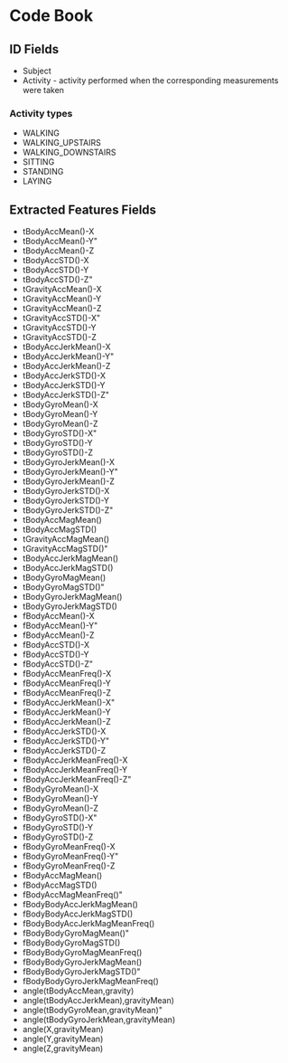 # Code Book

## ID Fields
* Subject
* Activity - activity performed when the corresponding measurements were taken

### Activity types

* WALKING
* WALKING_UPSTAIRS
* WALKING_DOWNSTAIRS
* SITTING
* STANDING
* LAYING

## Extracted Features Fields
*	tBodyAccMean()-X
*	tBodyAccMean()-Y" 
*	tBodyAccMean()-Z
*	tBodyAccSTD()-X
*	tBodyAccSTD()-Y
*	tBodyAccSTD()-Z" 
*	tGravityAccMean()-X
*	tGravityAccMean()-Y
*	tGravityAccMean()-Z
*	tGravityAccSTD()-X" 
*	tGravityAccSTD()-Y
*	tGravityAccSTD()-Z
*	tBodyAccJerkMean()-X
*	tBodyAccJerkMean()-Y" 
*	tBodyAccJerkMean()-Z
*	tBodyAccJerkSTD()-X
*	tBodyAccJerkSTD()-Y
*	tBodyAccJerkSTD()-Z" 
*	tBodyGyroMean()-X
*	tBodyGyroMean()-Y
*	tBodyGyroMean()-Z
*	tBodyGyroSTD()-X" 
*	tBodyGyroSTD()-Y
*	tBodyGyroSTD()-Z
*	tBodyGyroJerkMean()-X
*	tBodyGyroJerkMean()-Y" 
*	tBodyGyroJerkMean()-Z
*	tBodyGyroJerkSTD()-X
*	tBodyGyroJerkSTD()-Y
*	tBodyGyroJerkSTD()-Z" 
*	tBodyAccMagMean()
*	tBodyAccMagSTD()
*	tGravityAccMagMean()
*	tGravityAccMagSTD()" 
*	tBodyAccJerkMagMean()
*	tBodyAccJerkMagSTD()
*	tBodyGyroMagMean()
*	tBodyGyroMagSTD()" 
*	tBodyGyroJerkMagMean()
*	tBodyGyroJerkMagSTD()
*	fBodyAccMean()-X
*	fBodyAccMean()-Y" 
*	fBodyAccMean()-Z
*	fBodyAccSTD()-X
*	fBodyAccSTD()-Y
*	fBodyAccSTD()-Z" 
*	fBodyAccMeanFreq()-X
*	fBodyAccMeanFreq()-Y
*	fBodyAccMeanFreq()-Z
*	fBodyAccJerkMean()-X" 
*	fBodyAccJerkMean()-Y
*	fBodyAccJerkMean()-Z
*	fBodyAccJerkSTD()-X
*	fBodyAccJerkSTD()-Y" 
*	fBodyAccJerkSTD()-Z
*	fBodyAccJerkMeanFreq()-X
*	fBodyAccJerkMeanFreq()-Y
*	fBodyAccJerkMeanFreq()-Z" 
*	fBodyGyroMean()-X
*	fBodyGyroMean()-Y
*	fBodyGyroMean()-Z
*	fBodyGyroSTD()-X" 
*	fBodyGyroSTD()-Y
*	fBodyGyroSTD()-Z
*	fBodyGyroMeanFreq()-X
*	fBodyGyroMeanFreq()-Y" 
*	fBodyGyroMeanFreq()-Z
*	fBodyAccMagMean()
*	fBodyAccMagSTD()
*	fBodyAccMagMeanFreq()" 
*	fBodyBodyAccJerkMagMean()
*	fBodyBodyAccJerkMagSTD()
*	fBodyBodyAccJerkMagMeanFreq()
*	fBodyBodyGyroMagMean()" 
*	fBodyBodyGyroMagSTD()
*	fBodyBodyGyroMagMeanFreq()
*	fBodyBodyGyroJerkMagMean()
*	fBodyBodyGyroJerkMagSTD()" 
*	fBodyBodyGyroJerkMagMeanFreq()
*	angle(tBodyAccMean,gravity)
*	angle(tBodyAccJerkMean),gravityMean)
*	angle(tBodyGyroMean,gravityMean)" 
*	angle(tBodyGyroJerkMean,gravityMean)
*	angle(X,gravityMean)
*	angle(Y,gravityMean)
*	angle(Z,gravityMean)
